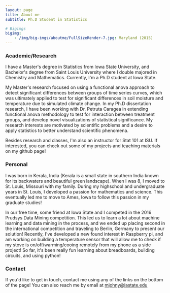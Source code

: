 ```yaml
---
layout: page
title: About me
subtitle: Ph.D Student in Statistics 

# Bigimgs 
bigimg: 
    - /img/big-imgs/aboutme/FullSizeRender-7.jpg: Maryland (2015)
---
```


### Academic/Research 

I have a Master's degree in Statistics from Iowa State University, and Bachelor's degree from Saint Louis University where I double majored in Chemistry and Mathematics. Currently, I'm a Ph.D student at Iowa State.

My Master's research focused on using a functional anova approach to detect significant differences between groups of time series curves, which was ultimately applied to test for significant differences in soil moisture and temperature due to simulated climate change. In my Ph.D dissertation research, I have been working with Dr. Petruta Caragea in extending functional anova methodology to test for interaction between treatment groups, and develop novel visualizations of statistical significance. My research interests are motivated by scientific problems and a desire to apply statistics to better understand scientific phenomena. 

Besides research and classes, I'm also an instructor for Stat 101 at ISU. If interested, you can check out some of my projects and teaching materials on my github page!  

### Personal

I was born in Kerala, India (Kerala is a small state in southern India known for its backwaters and beautiful green landscape). When I was 8, I moved to St. Louis, Missouri with my family. During my highschool and undergraduate years in St. Louis, I developed a passion for mathematics and science. This eventually led me to move to Ames, Iowa to follow this passion in my graduate studies!

In our free time, some friend at Iowa State and I competed in the 2016 Prudsys Data Mining competition. This led us to learn a lot about machine learning and data mining in the process, and we ended up placing second in the international competition and traveling to Berlin, Germany to present our solution! Recently, I've developed a new found interest in Raspberry pi, and am working on building a temperature sensor that will allow me to check if my stove is on/off/warming/cooing remotely from my phone as a side project! So far, it's been really fun learning about breadboards, building circuits, and using python! 

### Contact 

If you'd like to get in touch, contact me using any of the links on the bottom of the page! You can also reach me by email at mjohny@iastate.edu


